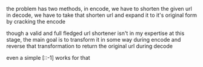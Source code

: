 the problem has two methods,
in encode, we have to shorten the given url
in decode, we have to take that shorten url and expand it to it's original form by
cracking the encode

though a valid and full fledged url shortener isn't in my expertise at this stage,
the main goal is to transform it in some way during encode
and reverse that transformation to return the original url during decode

even a simple [::-1] works for that
